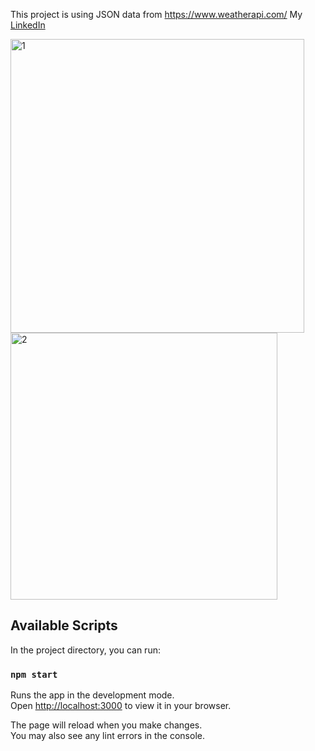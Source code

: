 This project is using JSON data from https://www.weatherapi.com/
My  [LinkedIn](https://www.linkedin.com/in/bogdan-bylinski-17a233233/)



<img width="470" alt="1" src="https://user-images.githubusercontent.com/97021890/178158934-839a26de-07f5-4e5a-a5bf-18b230ef349f.png">
<img width="427" alt="2" src="https://user-images.githubusercontent.com/97021890/178158940-75a1df98-4769-4eb0-8e72-66a6a9867e3f.png">


## Available Scripts

In the project directory, you can run:

### `npm start`

Runs the app in the development mode.\
Open [http://localhost:3000](http://localhost:3000) to view it in your browser.

The page will reload when you make changes.\
You may also see any lint errors in the console.
